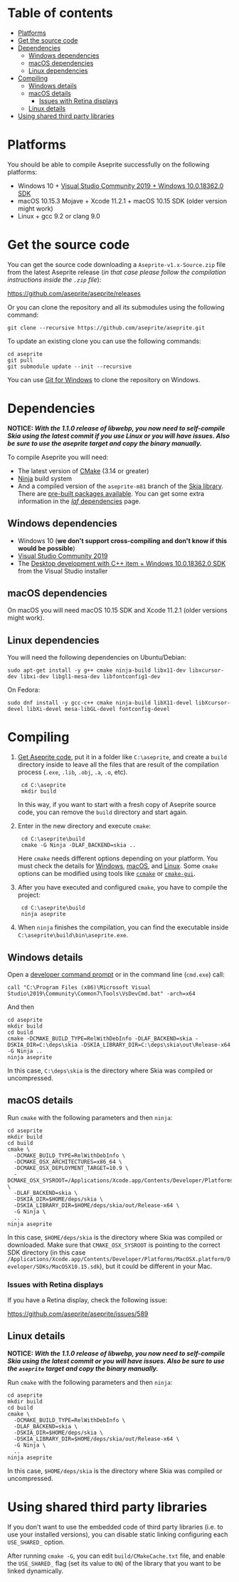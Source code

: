 # Table of contents

* [Platforms](#platforms)
* [Get the source code](#get-the-source-code)
* [Dependencies](#dependencies)
  * [Windows dependencies](#windows-dependencies)
  * [macOS dependencies](#macos-dependencies)
  * [Linux dependencies](#linux-dependencies)
* [Compiling](#compiling)
  * [Windows details](#windows-details)
  * [macOS details](#macos-details)
    * [Issues with Retina displays](#issues-with-retina-displays)
  * [Linux details](#linux-details)
* [Using shared third party libraries](#using-shared-third-party-libraries)

# Platforms

You should be able to compile Aseprite successfully on the following
platforms:

* Windows 10 + [Visual Studio Community 2019 + Windows 10.0.18362.0 SDK](https://imgur.com/a/7zs51IT)
* macOS 10.15.3 Mojave + Xcode 11.2.1 + macOS 10.15 SDK (older version might work)
* Linux + gcc 9.2 or clang 9.0

# Get the source code

You can get the source code downloading a `Aseprite-v1.x-Source.zip`
file from the latest Aseprite release (*in that case please follow the
compilation instructions inside the `.zip` file*):

https://github.com/aseprite/aseprite/releases

Or you can clone the repository and all its submodules using the
following command:

    git clone --recursive https://github.com/aseprite/aseprite.git

To update an existing clone you can use the following commands:

    cd aseprite
    git pull
    git submodule update --init --recursive

You can use [Git for Windows](https://git-for-windows.github.io/) to
clone the repository on Windows.

# Dependencies

**NOTICE: _With the 1.1.0 release of libwebp, you now need to self-compile Skia using the latest commit if you use Linux or you will have issues. Also be sure to use the aseprite target and copy the binary manually._**

To compile Aseprite you will need:

* The latest version of [CMake](https://cmake.org) (3.14 or greater)
* [Ninja](https://ninja-build.org) build system
* And a compiled version of the `aseprite-m81` branch of
  the [Skia library](https://github.com/aseprite/skia#readme).
  There are [pre-built packages available](https://github.com/aseprite/skia/releases).
  You can get some extra information in
  the [*laf* dependencies](https://github.com/aseprite/laf#dependencies) page.

## Windows dependencies

* Windows 10 (**we don't support cross-compiling and don't know if this would be possible**)
* [Visual Studio Community 2019](https://visualstudio.microsoft.com/downloads/)
* The [Desktop development with C++ item + Windows 10.0.18362.0 SDK](https://imgur.com/a/7zs51IT)
  from the Visual Studio installer

## macOS dependencies

On macOS you will need macOS 10.15 SDK and Xcode 11.2.1 (older
versions might work).

## Linux dependencies

You will need the following dependencies on Ubuntu/Debian:

    sudo apt-get install -y g++ cmake ninja-build libx11-dev libxcursor-dev libxi-dev libgl1-mesa-dev libfontconfig1-dev

On Fedora:

    sudo dnf install -y gcc-c++ cmake ninja-build libX11-devel libXcursor-devel libXi-devel mesa-libGL-devel fontconfig-devel

# Compiling

1. [Get Aseprite code](#get-the-source-code), put it in a folder like
   `C:\aseprite`, and create a `build` directory inside to leave all
   the files that are result of the compilation process (`.exe`,
   `.lib`, `.obj`, `.a`, `.o`, etc).

        cd C:\aseprite
        mkdir build

   In this way, if you want to start with a fresh copy of Aseprite
   source code, you can remove the `build` directory and start again.

2. Enter in the new directory and execute `cmake`:

        cd C:\aseprite\build
        cmake -G Ninja -DLAF_BACKEND=skia ..

   Here `cmake` needs different options depending on your
   platform. You must check the details for
   [Windows](#windows-details), [macOS](#macos-details), and
   [Linux](#linux-details). Some `cmake` options can be modified using tools like
   [`ccmake`](https://cmake.org/cmake/help/latest/manual/ccmake.1.html)
   or [`cmake-gui`](https://cmake.org/cmake/help/latest/manual/cmake-gui.1.html).

3. After you have executed and configured `cmake`, you have to compile
   the project:

        cd C:\aseprite\build
        ninja aseprite

4. When `ninja` finishes the compilation, you can find the executable
   inside `C:\aseprite\build\bin\aseprite.exe`.

## Windows details

Open a [developer command prompt](https://docs.microsoft.com/en-us/dotnet/framework/tools/developer-command-prompt-for-vs)
or in the command line (`cmd.exe`) call:

    call "C:\Program Files (x86)\Microsoft Visual Studio\2019\Community\Common7\Tools\VsDevCmd.bat" -arch=x64

And then

    cd aseprite
    mkdir build
    cd build
    cmake -DCMAKE_BUILD_TYPE=RelWithDebInfo -DLAF_BACKEND=skia -DSKIA_DIR=C:\deps\skia -DSKIA_LIBRARY_DIR=C:\deps\skia\out\Release-x64 -G Ninja ..
    ninja aseprite

In this case, `C:\deps\skia` is the directory where Skia was compiled
or uncompressed.

## macOS details

Run `cmake` with the following parameters and then `ninja`:

    cd aseprite
    mkdir build
    cd build
    cmake \
      -DCMAKE_BUILD_TYPE=RelWithDebInfo \
      -DCMAKE_OSX_ARCHITECTURES=x86_64 \
      -DCMAKE_OSX_DEPLOYMENT_TARGET=10.9 \
      -DCMAKE_OSX_SYSROOT=/Applications/Xcode.app/Contents/Developer/Platforms/MacOSX.platform/Developer/SDKs/MacOSX10.15.sdk \
      -DLAF_BACKEND=skia \
      -DSKIA_DIR=$HOME/deps/skia \
      -DSKIA_LIBRARY_DIR=$HOME/deps/skia/out/Release-x64 \
      -G Ninja \
      ..
    ninja aseprite

In this case, `$HOME/deps/skia` is the directory where Skia was
compiled or downloaded.  Make sure that `CMAKE_OSX_SYSROOT` is
pointing to the correct SDK directory (in this case
`/Applications/Xcode.app/Contents/Developer/Platforms/MacOSX.platform/Developer/SDKs/MacOSX10.15.sdk`),
but it could be different in your Mac.

### Issues with Retina displays

If you have a Retina display, check the following issue:

  https://github.com/aseprite/aseprite/issues/589

## Linux details

**NOTICE: _With the 1.1.0 release of libwebp, you now need to self-compile Skia using the latest commit or you will have issues. Also be sure to use the `aseprite` target and copy the binary manually._**

Run `cmake` with the following parameters and then `ninja`:

    cd aseprite
    mkdir build
    cd build
    cmake \
      -DCMAKE_BUILD_TYPE=RelWithDebInfo \
      -DLAF_BACKEND=skia \
      -DSKIA_DIR=$HOME/deps/skia \
      -DSKIA_LIBRARY_DIR=$HOME/deps/skia/out/Release-x64 \
      -G Ninja \
      ..
    ninja aseprite

In this case, `$HOME/deps/skia` is the directory where Skia was
compiled or uncompressed.

# Using shared third party libraries

If you don't want to use the embedded code of third party libraries
(i.e. to use your installed versions), you can disable static linking
configuring each `USE_SHARED_` option.

After running `cmake -G`, you can edit `build/CMakeCache.txt` file,
and enable the `USE_SHARED_` flag (set its value to `ON`) of the
library that you want to be linked dynamically.
